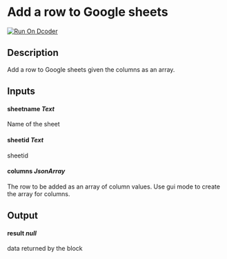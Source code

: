 # Add a row to Google sheets
[![Run On Dcoder](https://static-content.dcoder.tech/dcoder-assets/run-on-dcoder.svg)](https://code.dcoder.tech/feed/project/6050ec70f5264c77579ffef6)

## Description
Add a row to Google sheets given the columns as an array.

## Inputs
#### **sheetname**  *Text*
Name of the sheet
#### **sheetid**  *Text*
sheetid
#### **columns**  *JsonArray*
The row to be added as an array of column values. Use gui mode to create the array for columns.

## Output
#### **result**  *null*
data returned by the block

